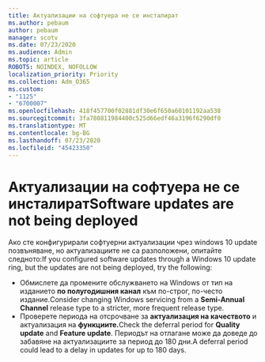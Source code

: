 ```yaml
---
title: Актуализации на софтуера не се инсталират
ms.author: pebaum
author: pebaum
manager: scotv
ms.date: 07/23/2020
ms.audience: Admin
ms.topic: article
ROBOTS: NOINDEX, NOFOLLOW
localization_priority: Priority
ms.collection: Adm_O365
ms.custom:
- "1125"
- "6700007"
ms.openlocfilehash: 418f457700f02881df30e6f650a60101192aa538
ms.sourcegitcommit: 3fa780811984400c525d66edf46a3196f6290df0
ms.translationtype: MT
ms.contentlocale: bg-BG
ms.lasthandoff: 07/23/2020
ms.locfileid: "45423350"
---
```

# <a name="software-updates-are-not-being-deployed"></a><span data-ttu-id="e0020-102">Актуализации на софтуера не се инсталират</span><span class="sxs-lookup"><span data-stu-id="e0020-102">Software updates are not being deployed</span></span>

<span data-ttu-id="e0020-103">Ако сте конфигурирали софтуерни актуализации чрез windows 10 update позвъняване, но актуализациите не са разположени, опитайте следното:</span><span class="sxs-lookup"><span data-stu-id="e0020-103">If you configured software updates through a Windows 10 update ring, but the updates are not being deployed, try the following:</span></span>  

- <span data-ttu-id="e0020-104">Обмислете да промените обслужването на Windows от тип на изданието **по полугодишния канал** към по-строг, по-често издание.</span><span class="sxs-lookup"><span data-stu-id="e0020-104">Consider changing Windows servicing from a  **Semi-Annual Channel**  release type to a stricter, more frequent release type.</span></span>
- <span data-ttu-id="e0020-105">Проверете периода на отсрочване за **актуализация на качеството** и актуализация на **функциите.**</span><span class="sxs-lookup"><span data-stu-id="e0020-105">Check the deferral period for  **Quality update**  and  **Feature update**.</span></span> <span data-ttu-id="e0020-106">Периодът на отлагане може да доведе до забавяне на актуализациите за период до 180 дни.</span><span class="sxs-lookup"><span data-stu-id="e0020-106">A deferral period could lead to a delay in updates for up to 180 days.</span></span>